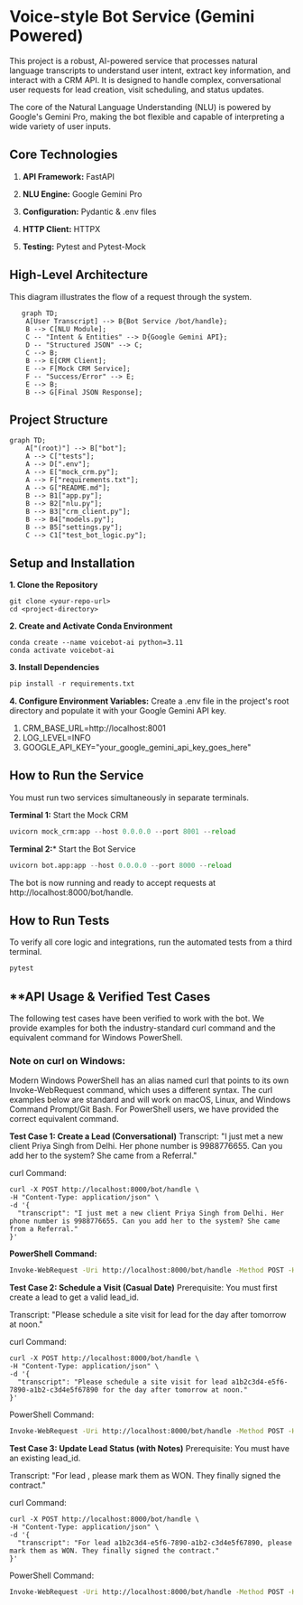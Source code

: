 # **Voice-style Bot Service (Gemini Powered)**
This project is a robust, AI-powered service that processes natural language transcripts to understand user intent, extract key information, and interact with a CRM API. It is designed to handle complex, conversational user requests for lead creation, visit scheduling, and status updates.

The core of the Natural Language Understanding (NLU) is powered by Google's Gemini Pro, making the bot flexible and capable of interpreting a wide variety of user inputs.

## **Core Technologies**
1. **API Framework:** FastAPI

2. **NLU Engine:** Google Gemini Pro

3. **Configuration:** Pydantic & .env files

4. **HTTP Client:** HTTPX

5. **Testing:** Pytest and Pytest-Mock <br />

## **High-Level Architecture**
This diagram illustrates the flow of a request through the system.
```mermaid
   graph TD;
    A[User Transcript] --> B{Bot Service /bot/handle};
    B --> C[NLU Module];
    C -- "Intent & Entities" --> D{Google Gemini API};
    D -- "Structured JSON" --> C;
    C --> B;
    B --> E[CRM Client];
    E --> F[Mock CRM Service];
    F -- "Success/Error" --> E;
    E --> B;
    B --> G[Final JSON Response];
```
## **Project Structure**
```mermaid
graph TD;
    A["(root)"] --> B["bot"];
    A --> C["tests"];
    A --> D[".env"];
    A --> E["mock_crm.py"];
    A --> F["requirements.txt"];
    A --> G["README.md"];
    B --> B1["app.py"];
    B --> B2["nlu.py"];
    B --> B3["crm_client.py"];
    B --> B4["models.py"];
    B --> B5["settings.py"];
    C --> C1["test_bot_logic.py"];
```

## **Setup and Installation**
**1. Clone the Repository**
   ```git
   git clone <your-repo-url>
   cd <project-directory>
```

**2. Create and Activate Conda Environment**
```conda
conda create --name voicebot-ai python=3.11
conda activate voicebot-ai
```

**3. Install Dependencies**
  ```python
  pip install -r requirements.txt
```

**4. Configure Environment Variables:** Create a .env file in the project's root directory and populate it with your Google Gemini API key.
  1. CRM_BASE_URL=http://localhost:8001
  2. LOG_LEVEL=INFO
  3. GOOGLE_API_KEY="your_google_gemini_api_key_goes_here"

## **How to Run the Service**
You must run two services simultaneously in separate terminals.

**Terminal 1:** Start the Mock CRM
```python
uvicorn mock_crm:app --host 0.0.0.0 --port 8001 --reload
```
**Terminal 2:*** Start the Bot Service
```python
uvicorn bot.app:app --host 0.0.0.0 --port 8000 --reload
```
The bot is now running and ready to accept requests at http://localhost:8000/bot/handle.

## **How to Run Tests**
To verify all core logic and integrations, run the automated tests from a third terminal.
```python
pytest
```
## **API Usage & Verified Test Cases
The following test cases have been verified to work with the bot. We provide examples for both the industry-standard curl command and the equivalent command for Windows PowerShell.

### **Note on curl on Windows:** 
Modern Windows PowerShell has an alias named curl that points to its own Invoke-WebRequest command, which uses a different syntax. The curl examples below are standard and will work on macOS, Linux, and Windows Command Prompt/Git Bash. For PowerShell users, we have provided the correct equivalent command.

**Test Case 1: Create a Lead (Conversational)**
Transcript: "I just met a new client Priya Singh from Delhi. Her phone number is 9988776655. Can you add her to the system? She came from a Referral."

curl Command:
```curl
curl -X POST http://localhost:8000/bot/handle \
-H "Content-Type: application/json" \
-d '{
  "transcript": "I just met a new client Priya Singh from Delhi. Her phone number is 9988776655. Can you add her to the system? She came from a Referral."
}'
```


**PowerShell Command:**
```sh
Invoke-WebRequest -Uri http://localhost:8000/bot/handle -Method POST -Headers @{"Content-Type"="application/json"} -Body '{"transcript": "I just met a new client Priya Singh from Delhi. Her phone number is 9988776655. Can you add her to the system? She came from a Referral."}'
```


**Test Case 2: Schedule a Visit (Casual Date)**
Prerequisite: You must first create a lead to get a valid lead_id.

Transcript: "Please schedule a site visit for lead <your-lead-id> for the day after tomorrow at noon."

curl Command:
```curl
curl -X POST http://localhost:8000/bot/handle \
-H "Content-Type: application/json" \
-d '{
  "transcript": "Please schedule a site visit for lead a1b2c3d4-e5f6-7890-a1b2-c3d4e5f67890 for the day after tomorrow at noon."
}'
```


PowerShell Command:
```sh
Invoke-WebRequest -Uri http://localhost:8000/bot/handle -Method POST -Headers @{"Content-Type"="application/json"} -Body '{"transcript": "Please schedule a site visit for lead a1b2c3d4-e5f6-7890-a1b2-c3d4e5f67890 for the day after tomorrow at noon."}'
```

**Test Case 3: Update Lead Status (with Notes)**
Prerequisite: You must have an existing lead_id.

Transcript: "For lead <your-lead-id>, please mark them as WON. They finally signed the contract."

curl Command:
```curl
curl -X POST http://localhost:8000/bot/handle \
-H "Content-Type: application/json" \
-d '{
  "transcript": "For lead a1b2c3d4-e5f6-7890-a1b2-c3d4e5f67890, please mark them as WON. They finally signed the contract."
}'
```


PowerShell Command:
```sh
Invoke-WebRequest -Uri http://localhost:8000/bot/handle -Method POST -Headers @{"Content-Type"="application/json"} -Body '{"transcript": "For lead a1b2c3d4-e5f6-7890-a1b2-c3d4e5f67890, please mark them as WON. They finally signed the contract."}'
```
